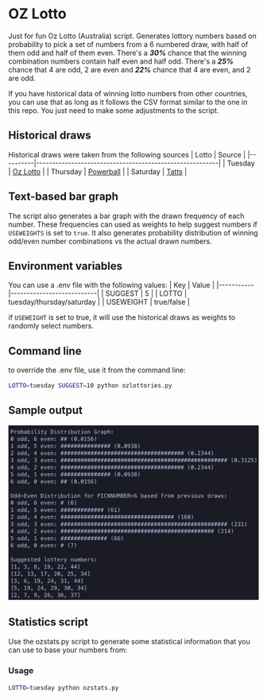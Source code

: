 # OZ Lotto
Just for fun Oz Lotto (Australia) script. Generates lottory numbers based on probability to pick a set of numbers from a 6 numbered draw, with half of them odd and half of them even. There's a ***30%*** chance that the winning combination numbers contain half even and half odd. There's a ***25%*** chance that 4 are odd, 2 are even and ***22%*** chance that 4 are even, and 2 are odd.

If you have historical data of winning lotto numbers from other countries, you can use that as long as it follows the CSV format similar to the one in this repo. You just need to make some adjustments to the script.

## Historical draws
Historical draws were taken from the following sources
| Lotto    | Source                                                  |
|----------|---------------------------------------------------------|
| Tuesday  | [Oz Lotto](https://gnetwork.com.au/oz-lotto-results/)   |
| Thursday | [Powerball](https://gnetwork.com.au/powerball-results/) |
| Saturday | [Tatts](https://gnetwork.com.au/lotto-results/)         |

## Text-based bar graph
The script also generates a bar graph with the drawn frequency of each number. These frequencies can used as weights to help suggest numbers if ```USEWEIGHTS``` is set to ```true```. It also generates probability distribution of winning odd/even number combinations vs the actual drawn numbers.

## Environment variables
You can use a .env file with the following values:
| Key       | Value                     |
|-----------|---------------------------|
| SUGGEST   | 5                         |
| LOTTO     | tuesday/thursday/saturday |
| USEWEIGHT | true/false                |

if ```USEWEIGHT``` is set to true, it will use the historical draws as weights to randomly select numbers.

## Command line
to override the .env file, use it from the command line:
```bash
LOTTO=tuesday SUGGEST=10 python ozlottories.py
```

## Sample output
![Sample output of the script](https://raw.githubusercontent.com/111110100/ozlottopy/main/sample.png)

## Statistics script
Use the ozstats.py script to generate some statistical information that you can use to base your numbers from:

### Usage
```bash
LOTTO=tuesday python ozstats.py
```
